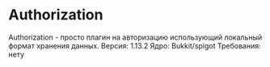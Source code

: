 # Authorization
Authorization - просто плагин на авторизацию использующий локальный формат хранения данных.
Версия: 1.13.2
Ядро: Bukkit/spigot
Требования: нету
